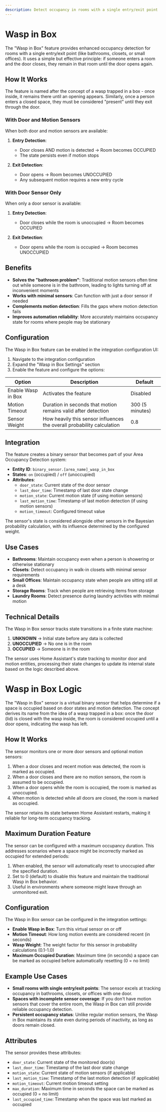 ```yaml
---
description: Detect occupancy in rooms with a single entry/exit point
---
```


# Wasp in Box

The "Wasp in Box" feature provides enhanced occupancy detection for rooms with a single entry/exit point (like bathrooms, closets, or small offices). It uses a simple but effective principle: if someone enters a room and the door closes, they remain in that room until the door opens again.

## How It Works

The feature is named after the concept of a wasp trapped in a box - once inside, it remains there until an opening appears. Similarly, once a person enters a closed space, they must be considered "present" until they exit through the door.

### With Door and Motion Sensors

When both door and motion sensors are available:

1. **Entry Detection**:
   - Door closes AND motion is detected → Room becomes OCCUPIED
   - The state persists even if motion stops

2. **Exit Detection**:
   - Door opens → Room becomes UNOCCUPIED
   - Any subsequent motion requires a new entry cycle

### With Door Sensor Only

When only a door sensor is available:

1. **Entry Detection**:
   - Door closes while the room is unoccupied → Room becomes OCCUPIED

2. **Exit Detection**:
   - Door opens while the room is occupied → Room becomes UNOCCUPIED

## Benefits

- **Solves the "bathroom problem"**: Traditional motion sensors often time out while someone is in the bathroom, leading to lights turning off at inconvenient moments
- **Works with minimal sensors**: Can function with just a door sensor if needed
- **Complements motion detection**: Fills the gaps where motion detection fails
- **Improves automation reliability**: More accurately maintains occupancy state for rooms where people may be stationary

## Configuration

The Wasp in Box feature can be enabled in the integration configuration UI:

1. Navigate to the integration configuration 
2. Expand the "Wasp in Box Settings" section
3. Enable the feature and configure the options:

| Option             | Description                                                            | Default         |
| ------------------ | ---------------------------------------------------------------------- | --------------- |
| Enable Wasp in Box | Activates the feature                                                  | Disabled        |
| Motion Timeout     | Duration in seconds that motion remains valid after detection          | 300 (5 minutes) |
| Sensor Weight      | How heavily this sensor influences the overall probability calculation | 0.8             |

## Integration

The feature creates a binary sensor that becomes part of your Area Occupancy Detection system:

- **Entity ID**: `binary_sensor.[area_name]_wasp_in_box`
- **States**: `on` (occupied) / `off` (unoccupied)
- **Attributes**:
  - `door_state`: Current state of the door sensor
  - `last_door_time`: Timestamp of last door state change
  - `motion_state`: Current motion state (if using motion sensors)
  - `last_motion_time`: Timestamp of last motion detection (if using motion sensors)
  - `motion_timeout`: Configured timeout value

The sensor's state is considered alongside other sensors in the Bayesian probability calculation, with its influence determined by the configured weight.

## Use Cases

- **Bathrooms**: Maintain occupancy even when a person is showering or otherwise stationary
- **Closets**: Detect occupancy in walk-in closets with minimal sensor requirements
- **Small Offices**: Maintain occupancy state when people are sitting still at a desk
- **Storage Rooms**: Track when people are retrieving items from storage
- **Laundry Rooms**: Detect presence during laundry activities with minimal motion

## Technical Details

The Wasp in Box sensor tracks state transitions in a finite state machine:

1. **UNKNOWN** → Initial state before any data is collected
2. **UNOCCUPIED** → No one is in the room
3. **OCCUPIED** → Someone is in the room

The sensor uses Home Assistant's state tracking to monitor door and motion entities, processing their state changes to update its internal state based on the logic described above.

# Wasp in Box Logic

The "Wasp in Box" sensor is a virtual binary sensor that helps determine if a space is occupied based on door states and motion detection. The concept derives its name from the idea of a wasp trapped in a box: once the door (lid) is closed with the wasp inside, the room is considered occupied until a door opens, indicating the wasp has left.

## How It Works

The sensor monitors one or more door sensors and optional motion sensors:

1. When a door closes and recent motion was detected, the room is marked as occupied.
2. When a door closes and there are no motion sensors, the room is assumed to be occupied.
3. When a door opens while the room is occupied, the room is marked as unoccupied.
4. When motion is detected while all doors are closed, the room is marked as occupied.

The sensor retains its state between Home Assistant restarts, making it reliable for long-term occupancy tracking.

## Maximum Duration Feature

The sensor can be configured with a maximum occupancy duration. This addresses scenarios where a space might be incorrectly marked as occupied for extended periods:

1. When enabled, the sensor will automatically reset to unoccupied after the specified duration.
2. Set to 0 (default) to disable this feature and maintain the traditional Wasp in Box behavior.
3. Useful in environments where someone might leave through an unmonitored exit.

## Configuration

The Wasp in Box sensor can be configured in the integration settings:

- **Enable Wasp in Box**: Turn this virtual sensor on or off
- **Motion Timeout**: How long motion events are considered recent (in seconds)
- **Wasp Weight**: The weight factor for this sensor in probability calculations (0.1-1.0)
- **Maximum Occupied Duration**: Maximum time (in seconds) a space can be marked as occupied before automatically resetting (0 = no limit)

## Example Use Cases

- **Small rooms with single entry/exit points**: The sensor excels at tracking occupancy in bathrooms, closets, or offices with one door.
- **Spaces with incomplete sensor coverage**: If you don't have motion sensors that cover the entire room, the Wasp in Box can still provide reliable occupancy detection.
- **Persistent occupancy status**: Unlike regular motion sensors, the Wasp in Box maintains its state even during periods of inactivity, as long as doors remain closed.

## Attributes

The sensor provides these attributes:

- `door_state`: Current state of the monitored door(s)
- `last_door_time`: Timestamp of the last door state change
- `motion_state`: Current state of motion sensors (if applicable)
- `last_motion_time`: Timestamp of the last motion detection (if applicable)
- `motion_timeout`: Current motion timeout setting
- `max_duration`: Maximum time in seconds the space can be marked as occupied (0 = no limit)
- `last_occupied_time`: Timestamp when the space was last marked as occupied 